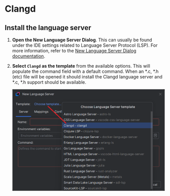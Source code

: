 # Clangd

## Install the language server

1. **Open the New Language Server Dialog**. This can usually be found under the IDE settings related to Language Server Protocol (LSP). For more information, refer to the [New Language Server Dialog documentation](../UserDefinedLanguageServer.md#new-language-server-dialog).

2. **Select `Clangd` as the template** from the available options.
   This will populate the command field with a default command. When an *.c, *.h (etc) file will be opened it should install the Clangd language server
and *.c, *.h support should be available.

   ![Clangd template](../images/user-defined-ls/clangd/select_template.png)

